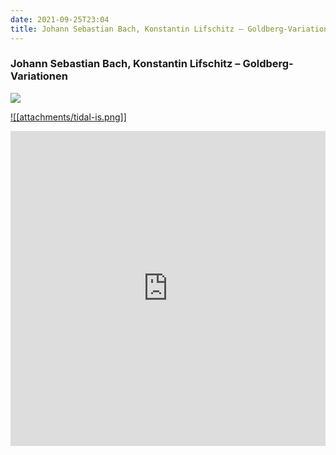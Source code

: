 ```yaml
---
date: 2021-09-25T23:04
title: Johann Sebastian Bach, Konstantin Lifschitz – Goldberg-Variationen
---
```

### Johann Sebastian Bach, Konstantin Lifschitz – Goldberg-Variationen
[![](https://img.discogs.com/8GixfYGxZRc7I4wMRk8IMiciF3E=/fit-in/600x595/filters:strip_icc():format(jpeg):mode_rgb():quality(90)/discogs-images/R-13949847-1564732321-6948.jpeg.jpg)][1] 

[1]: https://www.discogs.com/release/13949847
[3]: https://listen.tidal.com/album/59174971

[![[attachments/tidal-is.png]]][3]

<div style="position: relative; padding-bottom: 100%; height: 0; overflow: hidden; max-width: 100%;"><iframe src="https://embed.tidal.com/albums/59174971?layout=gridify" frameborder= "0" allowfullscreen style="position: absolute; top: 0; left: 0; width: 100%; height: 1px; min-height: 100%; margin: 0 auto;"></iframe></div>